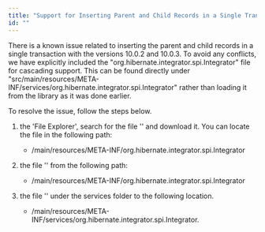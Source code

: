 ```yaml
---
title: "Support for Inserting Parent and Child Records in a Single Transaction Issue"
id: ""
---
```


There is a known issue related to inserting the parent and child records in a single transaction with the versions 10.0.2 and 10.0.3. To avoid any conflicts, we have explicitly included the "org.hibernate.integrator.spi.Integrator" file for cascading support. This can be found directly under "src/main/resources/META-INF/services/org.hibernate.integrator.spi.Integrator" rather than loading it from the library as it was done earlier.

To resolve the issue, follow the steps below.

1. the 'File Explorer', search for the file '' and download it. You can locate the file in the following path:
    - /main/resources/META-INF/org.hibernate.integrator.spi.Integrator
        
2. the file '' from the following path:
    - /main/resources/META-INF/org.hibernate.integrator.spi.Integrator
        
3. the file '' under the services folder to the following location.
    - /main/resources/META-INF/services/org.hibernate.integrator.spi.Integrator.
